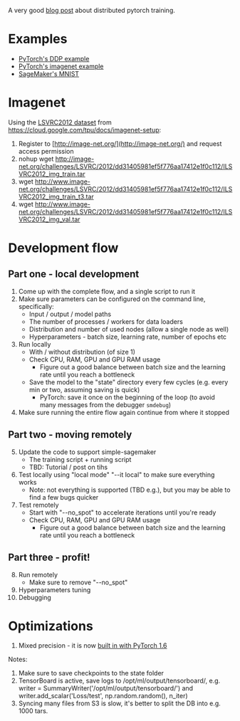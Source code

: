 A very good [blog post](https://yangkky.github.io/2019/07/08/distributed-pytorch-tutorial.html) about distributed pytorch training.

# Examples
- [PyTorch's DDP example](https://github.com/pytorch/examples/tree/master/distributed/ddp)
- [PyTorch's imagenet example](https://github.com/pytorch/examples/tree/master/imagenet)
- [SageMaker's MNIST](https://github.com/aws/sagemaker-pytorch-training-toolkit/blob/master/test/resources/mnist/mnist.py)

# Imagenet 
Using the [LSVRC2012 dataset](http://image-net.org/challenges/LSVRC/2012/ilsvrc2012.pdf)
from https://cloud.google.com/tpu/docs/imagenet-setup:
1. Register to [http://image-net.org/](http://image-net.org/) and request access permission
2. nohup wget http://image-net.org/challenges/LSVRC/2012/dd31405981ef5f776aa17412e1f0c112/ILSVRC2012_img_train.tar
3. wget http://www.image-net.org/challenges/LSVRC/2012/dd31405981ef5f776aa17412e1f0c112/ILSVRC2012_img_train_t3.tar
4. wget http://www.image-net.org/challenges/LSVRC/2012/dd31405981ef5f776aa17412e1f0c112/ILSVRC2012_img_val.tar


# Development flow

## Part one - local development
1. Come up with the complete flow, and a single script to run it
2. Make sure parameters can be configured on the command line, specifically:
    - Input / output / model paths
    - The number of processes / workers for data loaders
    - Distribution and number of used nodes (allow a single node as well)
    - Hyperparameters - batch size, learning rate, number of epochs etc
3. Run locally
    - With / without distribution (of size 1)
    - Check CPU, RAM, GPU and GPU RAM usage
        - Figure out a good balance between batch size and the learning rate until you reach a bottleneck
    - Save the model to the "state" directory every few cycles (e.g. every min or two, assuming saving is quick)
        - PyTorch: save it once on the beginning of the loop (to avoid many messages from the debugger `smdebug`)
4. Make sure running the entire flow again continue from where it stopped

## Part two - moving remotely
5. Update the code to support simple-sagemaker
    - The training script + running script
    - TBD: Tutorial / post on tihs
6. Test locally using "local mode" "--it local" to make sure everything works
    - Note: not everything is supported (TBD e.g.), but you may be able to find a few bugs quicker
7. Test remotely
    - Start with "--no_spot" to accelerate iterations until you're ready
    - Check CPU, RAM, GPU and GPU RAM usage
        - Figure out a good balance between batch size and the learning rate until you reach a bottleneck

## Part three - profit!
8. Run remotely
    - Make sure to remove "--no_spot"
9. Hyperparameters tuning
10. Debugging

# Optimizations
1. Mixed precision - it is now [built in with PyTorch 1.6](https://pytorch.org/blog/accelerating-training-on-nvidia-gpus-with-pytorch-automatic-mixed-precision/)

Notes:
1. Make sure to save checkpoints to the state folder
2. TensorBoard is active, save logs to /opt/ml/output/tensorboard/, e.g. writer = SummaryWriter('/opt/ml/output/tensorboard/') and writer.add_scalar('Loss/test', np.random.random(), n_iter)
3. Syncing many files from S3 is slow, it's better to split the DB into e.g. 1000 tars.